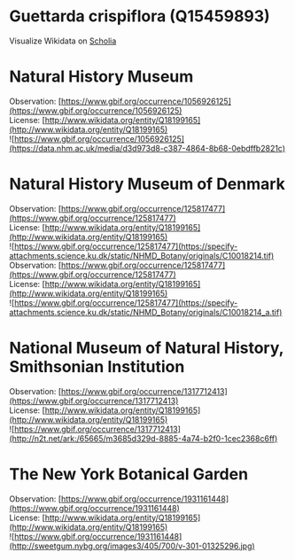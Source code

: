 
Guettarda crispiflora (Q15459893)
=================================
  
Visualize Wikidata on [Scholia](https://scholia.toolforge.org/taxon/Q15459893)
# Natural History Museum
  
Observation: [https://www.gbif.org/occurrence/1056926125](https://www.gbif.org/occurrence/1056926125)  
License: [http://www.wikidata.org/entity/Q18199165](http://www.wikidata.org/entity/Q18199165)  
![https://www.gbif.org/occurrence/1056926125](https://data.nhm.ac.uk/media/d3d973d8-c387-4864-8b68-0ebdffb2821c)
# Natural History Museum of Denmark
  
Observation: [https://www.gbif.org/occurrence/125817477](https://www.gbif.org/occurrence/125817477)  
License: [http://www.wikidata.org/entity/Q18199165](http://www.wikidata.org/entity/Q18199165)  
![https://www.gbif.org/occurrence/125817477](https://specify-attachments.science.ku.dk/static/NHMD_Botany/originals/C10018214.tif)  
Observation: [https://www.gbif.org/occurrence/125817477](https://www.gbif.org/occurrence/125817477)  
License: [http://www.wikidata.org/entity/Q18199165](http://www.wikidata.org/entity/Q18199165)  
![https://www.gbif.org/occurrence/125817477](https://specify-attachments.science.ku.dk/static/NHMD_Botany/originals/C10018214_a.tif)
# National Museum of Natural History, Smithsonian Institution
  
Observation: [https://www.gbif.org/occurrence/1317712413](https://www.gbif.org/occurrence/1317712413)  
License: [http://www.wikidata.org/entity/Q18199165](http://www.wikidata.org/entity/Q18199165)  
![https://www.gbif.org/occurrence/1317712413](http://n2t.net/ark:/65665/m3685d329d-8885-4a74-b2f0-1cec2368c6ff)
# The New York Botanical Garden
  
Observation: [https://www.gbif.org/occurrence/1931161448](https://www.gbif.org/occurrence/1931161448)  
License: [http://www.wikidata.org/entity/Q18199165](http://www.wikidata.org/entity/Q18199165)  
![https://www.gbif.org/occurrence/1931161448](http://sweetgum.nybg.org/images3/405/700/v-301-01325296.jpg)